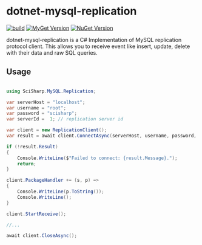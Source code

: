 # dotnet-mysql-replication

[![build](https://github.com/SciSharp/dotnet-mysql-replication/actions/workflows/build.yaml/badge.svg)](https://github.com/SciSharp/dotnet-mysql-replication/actions/workflows/build.yaml)
[![MyGet Version](https://img.shields.io/myget/scisharp/vpre/SciSharp.MySQL.Replication)](https://www.myget.org/feed/scisharp/package/nuget/SciSharp.MySQL.Replication)
[![NuGet Version](https://img.shields.io/nuget/v/SciSharp.MySQL.Replication.svg?style=flat)](https://www.nuget.org/packages/SciSharp.MySQL.Replication/)

dotnet-mysql-replication is a C# Implementation of MySQL replication protocol client. This allows you to receive event like insert, update, delete with their data and raw SQL queries.

## Usage

```csharp

using SciSharp.MySQL.Replication;

var serverHost = "localhost";
var username = "root";
var password = "scisharp";
var serverId =  1; // replication server id

var client = new ReplicationClient();
var result = await client.ConnectAsync(serverHost, username, password, serverId);

if (!result.Result)
{
    Console.WriteLine($"Failed to connect: {result.Message}.");
    return;
}

client.PackageHandler += (s, p) =>
{
    Console.WriteLine(p.ToString());
    Console.WriteLine();
}

client.StartReceive();

//...

await client.CloseAsync();

```
